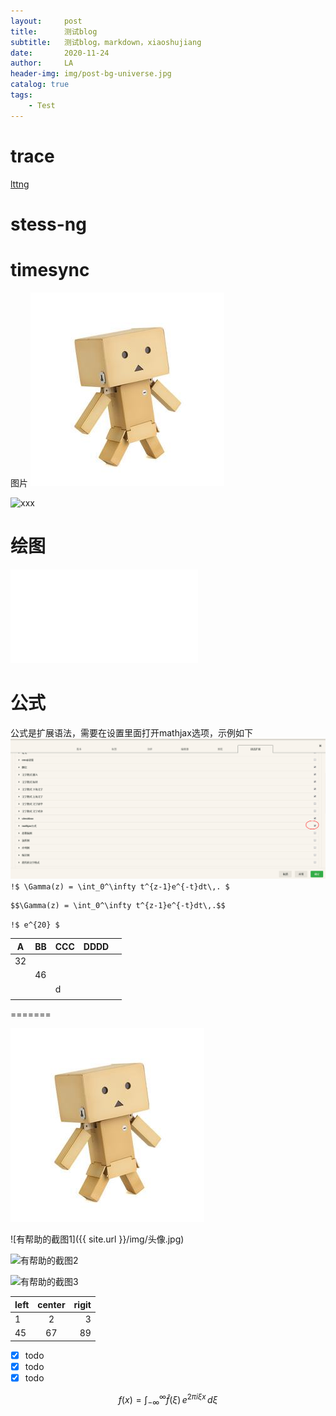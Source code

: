 ```yaml
---
layout:     post
title:      测试blog
subtitle:   测试blog，markdown，xiaoshujiang
date:       2020-11-24
author:     LA
header-img: img/post-bg-universe.jpg
catalog: true
tags:
    - Test
---
```



# trace
[lttng](http://lttng.org/)
# stess-ng

# timesync

图片
![robot](./images/头像.jpeg)

![xxx](img/home-bg-art.jpg)


# 绘图
![绘图](./attachments/1606230140938.drawio.html)

# 公式
公式是扩展语法，需要在设置里面打开mathjax选项，示例如下
![enter description here](./images/1606232106024.png)
`!$ \Gamma(z) = \int_0^\infty t^{z-1}e^{-t}dt\,. $`
```mathjax!
$$\Gamma(z) = \int_0^\infty t^{z-1}e^{-t}dt\,.$$
```

`!$ e^{20} $`

| A   | BB  | CCC | DDDD |     |
| --- | --- | --- | ---- | --- |
| 32  |     |     |      |     |
|     | 46  |     |      |     |
|     |     | d   |      |     |
|     |     |     |      |     |
=======



![image03](./images/头像.jpeg)


![有帮助的截图1]({{ site.url }}/img/头像.jpg)

![有帮助的截图2](https://lalalala256.github.io/img/头像.jpg)

![有帮助的截图3](https://github.com/lalalala256/lalalala256.github.io/img/头像.jpg)


| left | center | rigit |
| :--- | :----: | ----: |
| 1    |   2    |     3 |
| 45   |   67   |    89 |



- [x] todo
- [x] todo
- [x] todo

$$
f(x) = \int_{-\infty}^{\infty}\hat f(\xi)\,e^{2\pi i \xi x} \, d\xi
$$
